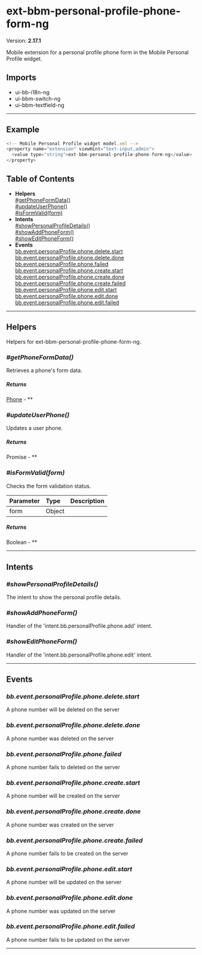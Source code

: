 # ext-bbm-personal-profile-phone-form-ng


Version: **2.17.1**

Mobile extension for a personal profile phone form in the Mobile Personal Profile widget.

## Imports

* ui-bb-i18n-ng
* ui-bbm-switch-ng
* ui-bbm-textfield-ng

---

## Example

```javascript
<!-- Mobile Personal Profile widget model.xml -->
<property name="extension" viewHint="text-input,admin">
  <value type="string">ext-bbm-personal-profile-phone-form-ng</value>
</property>
```

## Table of Contents
- **Helpers**<br/>    <a href="#Helpers_getPhoneFormData">#getPhoneFormData()</a><br/>    <a href="#Helpers_updateUserPhone">#updateUserPhone()</a><br/>    <a href="#Helpers_isFormValid">#isFormValid(form)</a><br/>
- **Intents**<br/>    <a href="#Intents_showPersonalProfileDetails">#showPersonalProfileDetails()</a><br/>    <a href="#Intents_showAddPhoneForm">#showAddPhoneForm()</a><br/>    <a href="#Intents_showEditPhoneForm">#showEditPhoneForm()</a><br/>
- **Events**<br/>    <a href="#bb.event.personalProfile.phone.delete.start">bb.event.personalProfile.phone.delete.start</a><br/>    <a href="#bb.event.personalProfile.phone.delete.done">bb.event.personalProfile.phone.delete.done</a><br/>    <a href="#bb.event.personalProfile.phone.failed">bb.event.personalProfile.phone.failed</a><br/>    <a href="#bb.event.personalProfile.phone.create.start">bb.event.personalProfile.phone.create.start</a><br/>    <a href="#bb.event.personalProfile.phone.create.done">bb.event.personalProfile.phone.create.done</a><br/>    <a href="#bb.event.personalProfile.phone.create.failed">bb.event.personalProfile.phone.create.failed</a><br/>    <a href="#bb.event.personalProfile.phone.edit.start">bb.event.personalProfile.phone.edit.start</a><br/>    <a href="#bb.event.personalProfile.phone.edit.done">bb.event.personalProfile.phone.edit.done</a><br/>    <a href="#bb.event.personalProfile.phone.edit.failed">bb.event.personalProfile.phone.edit.failed</a><br/>

---

## Helpers

Helpers for ext-bbm-personal-profile-phone-form-ng.

### <a name="Helpers_getPhoneFormData"></a>*#getPhoneFormData()*

Retrieves a phone's form data.

##### Returns

[Phone](model-bb-personal-profile-ng.html#Phone) - **

### <a name="Helpers_updateUserPhone"></a>*#updateUserPhone()*

Updates a user phone.

##### Returns

Promise - **

### <a name="Helpers_isFormValid"></a>*#isFormValid(form)*

Checks the form validation status.

| Parameter | Type | Description |
| :-- | :-- | :-- |
| form | Object |  |

##### Returns

Boolean - **

---

## Intents


### <a name="Intents_showPersonalProfileDetails"></a>*#showPersonalProfileDetails()*

The intent to show the personal profile details.

### <a name="Intents_showAddPhoneForm"></a>*#showAddPhoneForm()*

Handler of the 'intent.bb.personalProfile.phone.add' intent.

### <a name="Intents_showEditPhoneForm"></a>*#showEditPhoneForm()*

Handler of the 'intent.bb.personalProfile.phone.edit' intent.

---

## Events

### <a name="bb.event.personalProfile.phone.delete.start"></a>*bb.event.personalProfile.phone.delete.start*

A phone number will be deleted on the server

### <a name="bb.event.personalProfile.phone.delete.done"></a>*bb.event.personalProfile.phone.delete.done*

A phone number was deleted on the server

### <a name="bb.event.personalProfile.phone.failed"></a>*bb.event.personalProfile.phone.failed*

A phone number fails to deleted on the server

### <a name="bb.event.personalProfile.phone.create.start"></a>*bb.event.personalProfile.phone.create.start*

A phone number will be created on the server

### <a name="bb.event.personalProfile.phone.create.done"></a>*bb.event.personalProfile.phone.create.done*

A phone number was created on the server

### <a name="bb.event.personalProfile.phone.create.failed"></a>*bb.event.personalProfile.phone.create.failed*

A phone number fails to be created on the server

### <a name="bb.event.personalProfile.phone.edit.start"></a>*bb.event.personalProfile.phone.edit.start*

A phone number will be updated on the server

### <a name="bb.event.personalProfile.phone.edit.done"></a>*bb.event.personalProfile.phone.edit.done*

A phone number was updated on the server

### <a name="bb.event.personalProfile.phone.edit.failed"></a>*bb.event.personalProfile.phone.edit.failed*

A phone number fails to be updated on the server


---

